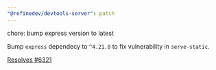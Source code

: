 ```yaml
---
"@refinedev/devtools-server": patch
---
```


chore: bump express version to latest

Bump `express` dependecy to `^4.21.0` to fix vulnerability in `serve-static`.

[Resolves #6321](https://github.com/refinedev/refine/issues/6321)
